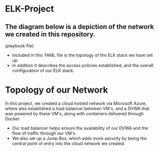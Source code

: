# ELK-Project
## The diagram below is a depiction of the network we created in this repository.

(playbook file)
* Included in this YAML file is the topology of the ELK stack we have set up
* In addition it describes the access policies established, and the overall configuration of our ELK stack.

# Topology of our Network
In this project, we created a cloud hosted network via Microsoft Azure, where also established a load balancer between VM's, and a DVWA that was powered by these VM's, along with containers delivered through Docker.
* Our load balancer helps ensure the availability of our DVWA and the flow of traffic through our VM's.
* We also set up a Jump Box, which adds more security by being the central point of entry into the cloud network we created. 
